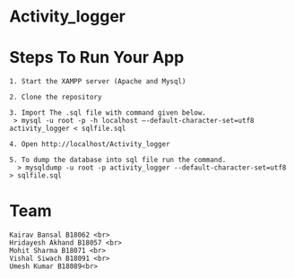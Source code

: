 # Activity_logger

# Steps To Run Your App
```
1. Start the XAMPP server (Apache and Mysql)
```
```
2. Clone the repository 
```
```
3. Import The .sql file with command given below.
 > mysql -u root -p -h localhost –-default-character-set=utf8 activity_logger < sqlfile.sql
 ```
 ```
4. Open http://localhost/Activity_logger
```
```
5. To dump the database into sql file run the command.
  > mysqldump -u root -p activity_logger --default-character-set=utf8 > sqlfile.sql
```
# Team
```
Kairav Bansal B18062 <br>
Hridayesh Akhand B18057 <br>
Mohit Sharma B18071 <br>
Vishal Siwach B18091 <br>
Umesh Kumar B18089<br>
```

